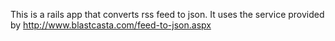This is a rails app that converts rss feed to json. It uses the service provided by http://www.blastcasta.com/feed-to-json.aspx